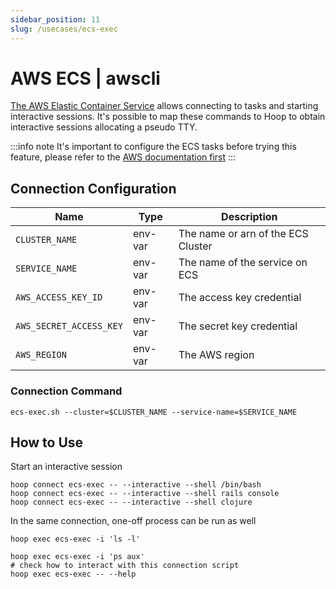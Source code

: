```yaml
---
sidebar_position: 11
slug: /usecases/ecs-exec
---
```


# AWS ECS | awscli

[The AWS Elastic Container Service](https://docs.aws.amazon.com/AmazonECS/latest/developerguide/ecs-exec.html) allows connecting to tasks and starting interactive sessions. It's possible to map these commands to Hoop to obtain interactive sessions allocating a pseudo TTY.

:::info note
It's important to configure the ECS tasks before trying this feature, please refer to the [AWS documentation first](https://docs.aws.amazon.com/AmazonECS/latest/developerguide/ecs-exec.html)
:::

## Connection Configuration

| Name                    | Type    | Description                        |
|------------------------ | ------- | ---------------------------------- |
| `CLUSTER_NAME`          | env-var | The name or arn of the ECS Cluster |
| `SERVICE_NAME`          | env-var | The name of the service on ECS     |
| `AWS_ACCESS_KEY_ID`     | env-var | The access key credential          |
| `AWS_SECRET_ACCESS_KEY` | env-var | The secret key credential          |
| `AWS_REGION`            | env-var | The AWS region                     |

### Connection Command

```shell
ecs-exec.sh --cluster=$CLUSTER_NAME --service-name=$SERVICE_NAME
```

## How to Use

Start an interactive session 

```shell
hoop connect ecs-exec -- --interactive --shell /bin/bash
hoop connect ecs-exec -- --interactive --shell rails console
hoop connect ecs-exec -- --interactive --shell clojure
```

In the same connection, one-off process can be run as well

```shell
hoop exec ecs-exec -i 'ls -l'
```

```shell
hoop exec ecs-exec -i 'ps aux'
# check how to interact with this connection script
hoop exec ecs-exec -- --help
```
